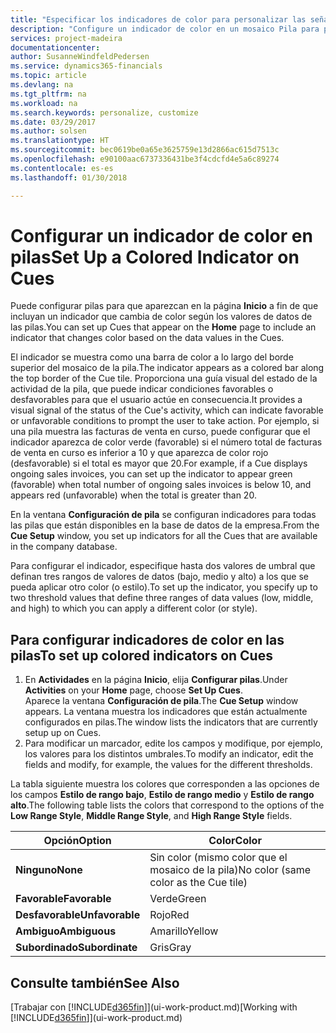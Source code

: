 ```yaml
---
title: "Especificar los indicadores de color para personalizar las señales visuales acerca de la actividad de una pila | Documentos de Microsoft"
description: "Configure un indicador de color en un mosaico Pila para proporcionar una señal visual personalizada de la actividad de la pila."
services: project-madeira
documentationcenter: 
author: SusanneWindfeldPedersen
ms.service: dynamics365-financials
ms.topic: article
ms.devlang: na
ms.tgt_pltfrm: na
ms.workload: na
ms.search.keywords: personalize, customize
ms.date: 03/29/2017
ms.author: solsen
ms.translationtype: HT
ms.sourcegitcommit: bec0619be0a65e3625759e13d2866ac615d7513c
ms.openlocfilehash: e90100aac6737336431be3f4cdcfd4e5a6c89274
ms.contentlocale: es-es
ms.lasthandoff: 01/30/2018

---
```

# <a name="set-up-a-colored-indicator-on-cues"></a><span data-ttu-id="54a7b-103">Configurar un indicador de color en pilas</span><span class="sxs-lookup"><span data-stu-id="54a7b-103">Set Up a Colored Indicator on Cues</span></span>
<span data-ttu-id="54a7b-104">Puede configurar pilas para que aparezcan en la página **Inicio** a fin de que incluyan un indicador que cambia de color según los valores de datos de las pilas.</span><span class="sxs-lookup"><span data-stu-id="54a7b-104">You can set up Cues that appear on the **Home** page to include an indicator that changes color based on the data values in the Cues.</span></span>

<span data-ttu-id="54a7b-105">El indicador se muestra como una barra de color a lo largo del borde superior del mosaico de la pila.</span><span class="sxs-lookup"><span data-stu-id="54a7b-105">The indicator appears as a colored bar along the top border of the Cue tile.</span></span> <span data-ttu-id="54a7b-106">Proporciona una guía visual del estado de la actividad de la pila, que puede indicar condiciones favorables o desfavorables para que el usuario actúe en consecuencia.</span><span class="sxs-lookup"><span data-stu-id="54a7b-106">It provides a visual signal of the status of the Cue's activity, which can indicate favorable or unfavorable conditions to prompt the user to take action.</span></span> <span data-ttu-id="54a7b-107">Por ejemplo, si una pila muestra las facturas de venta en curso, puede configurar que el indicador aparezca de color verde (favorable) si el número total de facturas de venta en curso es inferior a 10 y que aparezca de color rojo (desfavorable) si el total es mayor que 20.</span><span class="sxs-lookup"><span data-stu-id="54a7b-107">For example, if a Cue displays ongoing sales invoices, you can set up the indicator to appear green (favorable) when total number of ongoing sales invoices is below 10, and appears red (unfavorable) when the total is greater than 20.</span></span>

<span data-ttu-id="54a7b-108">En la ventana **Configuración de pila** se configuran indicadores para todas las pilas que están disponibles en la base de datos de la empresa.</span><span class="sxs-lookup"><span data-stu-id="54a7b-108">From the **Cue Setup** window, you set up indicators for all the Cues that are available in the company database.</span></span>

<span data-ttu-id="54a7b-109">Para configurar el indicador, especifique hasta dos valores de umbral que definan tres rangos de valores de datos (bajo, medio y alto) a los que se pueda aplicar otro color (o estilo).</span><span class="sxs-lookup"><span data-stu-id="54a7b-109">To set up the indicator, you specify up to two threshold values that define three ranges of data values (low, middle, and high) to which you can apply a different color (or style).</span></span>

## <a name="to-set-up-colored-indicators-on-cues"></a><span data-ttu-id="54a7b-110">Para configurar indicadores de color en las pilas</span><span class="sxs-lookup"><span data-stu-id="54a7b-110">To set up colored indicators on Cues</span></span>
1. <span data-ttu-id="54a7b-111">En **Actividades** en la página **Inicio**, elija **Configurar pilas**.</span><span class="sxs-lookup"><span data-stu-id="54a7b-111">Under **Activities** on your **Home** page, choose **Set Up Cues**.</span></span>  
   <span data-ttu-id="54a7b-112">Aparece la ventana **Configuración de pila**.</span><span class="sxs-lookup"><span data-stu-id="54a7b-112">The **Cue Setup** window appears.</span></span> <span data-ttu-id="54a7b-113">La ventana muestra los indicadores que están actualmente configurados en pilas.</span><span class="sxs-lookup"><span data-stu-id="54a7b-113">The window lists the indicators that are currently setup up on Cues.</span></span>
2. <span data-ttu-id="54a7b-114">Para modificar un marcador, edite los campos y modifique, por ejemplo, los valores para los distintos umbrales.</span><span class="sxs-lookup"><span data-stu-id="54a7b-114">To modify an indicator, edit the fields and modify, for example, the values for the different thresholds.</span></span>  

<span data-ttu-id="54a7b-115">La tabla siguiente muestra los colores que corresponden a las opciones de los campos **Estilo de rango bajo**, **Estilo de rango medio** y **Estilo de rango alto**.</span><span class="sxs-lookup"><span data-stu-id="54a7b-115">The following table lists the colors that correspond to the options of the **Low Range Style**, **Middle Range Style**, and **High Range Style** fields.</span></span>

| <span data-ttu-id="54a7b-116">Opción</span><span class="sxs-lookup"><span data-stu-id="54a7b-116">Option</span></span> | <span data-ttu-id="54a7b-117">Color</span><span class="sxs-lookup"><span data-stu-id="54a7b-117">Color</span></span> |
| --- | --- |
| <span data-ttu-id="54a7b-118">**Ninguno**</span><span class="sxs-lookup"><span data-stu-id="54a7b-118">**None**</span></span> |<span data-ttu-id="54a7b-119">Sin color (mismo color que el mosaico de la pila)</span><span class="sxs-lookup"><span data-stu-id="54a7b-119">No color (same color as the Cue tile)</span></span>|
| <span data-ttu-id="54a7b-120">**Favorable**</span><span class="sxs-lookup"><span data-stu-id="54a7b-120">**Favorable**</span></span> |<span data-ttu-id="54a7b-121">Verde</span><span class="sxs-lookup"><span data-stu-id="54a7b-121">Green</span></span> |
| <span data-ttu-id="54a7b-122">**Desfavorable**</span><span class="sxs-lookup"><span data-stu-id="54a7b-122">**Unfavorable**</span></span> |<span data-ttu-id="54a7b-123">Rojo</span><span class="sxs-lookup"><span data-stu-id="54a7b-123">Red</span></span> |
| <span data-ttu-id="54a7b-124">**Ambiguo**</span><span class="sxs-lookup"><span data-stu-id="54a7b-124">**Ambiguous**</span></span> |<span data-ttu-id="54a7b-125">Amarillo</span><span class="sxs-lookup"><span data-stu-id="54a7b-125">Yellow</span></span> |
| <span data-ttu-id="54a7b-126">**Subordinado**</span><span class="sxs-lookup"><span data-stu-id="54a7b-126">**Subordinate**</span></span> |<span data-ttu-id="54a7b-127">Gris</span><span class="sxs-lookup"><span data-stu-id="54a7b-127">Gray</span></span> |

## <a name="see-also"></a><span data-ttu-id="54a7b-128">Consulte también</span><span class="sxs-lookup"><span data-stu-id="54a7b-128">See Also</span></span>
<span data-ttu-id="54a7b-129">[Trabajar con [!INCLUDE[d365fin](includes/d365fin_md.md)]](ui-work-product.md)</span><span class="sxs-lookup"><span data-stu-id="54a7b-129">[Working with [!INCLUDE[d365fin](includes/d365fin_md.md)]](ui-work-product.md)</span></span>

